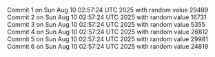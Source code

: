 Commit 1 on Sun Aug 10 02:57:24 UTC 2025 with random value 29489
Commit 2 on Sun Aug 10 02:57:24 UTC 2025 with random value 16731
Commit 3 on Sun Aug 10 02:57:24 UTC 2025 with random value 5355
Commit 4 on Sun Aug 10 02:57:24 UTC 2025 with random value 26812
Commit 5 on Sun Aug 10 02:57:24 UTC 2025 with random value 29981
Commit 6 on Sun Aug 10 02:57:24 UTC 2025 with random value 24819
